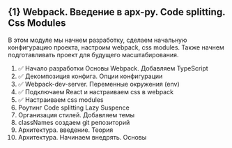 ## {1} Webpack. Введение в арх-ру. Code splitting. Css Modules
В этом модуле мы начнем разработку, сделаем начальную конфигурацию проекта, настроим webpack, css modules. Также начнем подготавливать проект для будущего масштабирования.


1. ✅ Начало разработки Основы Webpack. Добавляем TypeScript
2. ✅ Декомпозиция конфига. Опции конфигурации
3. ✅ Webpack-dev-server. Переменные окружения (env) 
4. ✅ Подключаем React и настраиваем css в webpack
5. ✅ Настраиваем css modules
6. Роутинг Code splitting Lazy Suspence
7. Организация стилей. Добавляем темы
8. classNames создаем git репозиторий
9. Архитектура. введение. Теория
10. Архитектура. Начинаем внедрять. Основы
